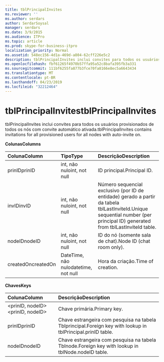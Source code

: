 ```yaml
---
title: tblPrincipalInvites
ms.reviewer: ''
ms.author: serdars
author: SerdarSoysal
manager: serdars
ms.date: 3/9/2015
ms.audience: ITPro
ms.topic: article
ms.prod: skype-for-business-itpro
localization_priority: Normal
ms.assetid: 548ec156-4d1a-469d-a804-62cff226e5c2
description: tblPrincipalInvites inclui convites para todos os usuários provisionados de todos os nós com convite automático ativada.
ms.openlocfilehash: fbf61265f4970b57ffa95a52c8bafa395fb3a331
ms.sourcegitcommit: 111bf6255fa877b3fce70fa8166e8ec5a6643434
ms.translationtype: MT
ms.contentlocale: pt-BR
ms.lasthandoff: 04/23/2019
ms.locfileid: "32212464"
---
```

# <a name="tblprincipalinvites"></a><span data-ttu-id="f59d1-103">tblPrincipalInvites</span><span class="sxs-lookup"><span data-stu-id="f59d1-103">tblPrincipalInvites</span></span>
 
<span data-ttu-id="f59d1-104">tblPrincipalInvites inclui convites para todos os usuários provisionados de todos os nós com convite automático ativada.</span><span class="sxs-lookup"><span data-stu-id="f59d1-104">tblPrincipalInvites contains invitations for all provisioned users for all nodes with auto-invite on.</span></span>
  
<span data-ttu-id="f59d1-105">**Colunas**</span><span class="sxs-lookup"><span data-stu-id="f59d1-105">**Columns**</span></span>

|<span data-ttu-id="f59d1-106">**Coluna**</span><span class="sxs-lookup"><span data-stu-id="f59d1-106">**Column**</span></span>|<span data-ttu-id="f59d1-107">**Tipo**</span><span class="sxs-lookup"><span data-stu-id="f59d1-107">**Type**</span></span>|<span data-ttu-id="f59d1-108">**Descrição**</span><span class="sxs-lookup"><span data-stu-id="f59d1-108">**Description**</span></span>|
|:-----|:-----|:-----|
|<span data-ttu-id="f59d1-109">prinID</span><span class="sxs-lookup"><span data-stu-id="f59d1-109">prinID</span></span>  <br/> |<span data-ttu-id="f59d1-110">int, não nulo</span><span class="sxs-lookup"><span data-stu-id="f59d1-110">int, not null</span></span>  <br/> |<span data-ttu-id="f59d1-111">ID principal.</span><span class="sxs-lookup"><span data-stu-id="f59d1-111">Principal ID.</span></span>  <br/> |
|<span data-ttu-id="f59d1-112">invID</span><span class="sxs-lookup"><span data-stu-id="f59d1-112">invID</span></span>  <br/> |<span data-ttu-id="f59d1-113">int, não nulo</span><span class="sxs-lookup"><span data-stu-id="f59d1-113">int, not null</span></span>  <br/> |<span data-ttu-id="f59d1-114">Número sequencial exclusivo (por ID de entidade) gerado a partir da tabela tblLastInviteId.</span><span class="sxs-lookup"><span data-stu-id="f59d1-114">Unique sequential number (per principal ID) generated from tblLastInviteId table.</span></span>  <br/> |
|<span data-ttu-id="f59d1-115">nodeID</span><span class="sxs-lookup"><span data-stu-id="f59d1-115">nodeID</span></span>  <br/> |<span data-ttu-id="f59d1-116">int, não nulo</span><span class="sxs-lookup"><span data-stu-id="f59d1-116">int, not null</span></span>  <br/> |<span data-ttu-id="f59d1-117">ID do nó (somente sala de chat).</span><span class="sxs-lookup"><span data-stu-id="f59d1-117">Node ID (chat room only).</span></span>  <br/> |
|<span data-ttu-id="f59d1-118">createdOn</span><span class="sxs-lookup"><span data-stu-id="f59d1-118">createdOn</span></span>  <br/> |<span data-ttu-id="f59d1-119">DateTime, não nulo</span><span class="sxs-lookup"><span data-stu-id="f59d1-119">datetime, not null</span></span>  <br/> |<span data-ttu-id="f59d1-120">Hora da criação.</span><span class="sxs-lookup"><span data-stu-id="f59d1-120">Time of creation.</span></span>  <br/> |
   
<span data-ttu-id="f59d1-121">**Chaves**</span><span class="sxs-lookup"><span data-stu-id="f59d1-121">**Keys**</span></span>

|<span data-ttu-id="f59d1-122">**Coluna**</span><span class="sxs-lookup"><span data-stu-id="f59d1-122">**Column**</span></span>|<span data-ttu-id="f59d1-123">**Descrição**</span><span class="sxs-lookup"><span data-stu-id="f59d1-123">**Description**</span></span>|
|:-----|:-----|
|<span data-ttu-id="f59d1-124">\<prinID, nodeID\></span><span class="sxs-lookup"><span data-stu-id="f59d1-124">\<prinID, nodeID\></span></span>  <br/> |<span data-ttu-id="f59d1-125">Chave primária.</span><span class="sxs-lookup"><span data-stu-id="f59d1-125">Primary key.</span></span>  <br/> |
|<span data-ttu-id="f59d1-126">prinID</span><span class="sxs-lookup"><span data-stu-id="f59d1-126">prinID</span></span>  <br/> |<span data-ttu-id="f59d1-127">Chave estrangeira com pesquisa na tabela Tblprincipal.</span><span class="sxs-lookup"><span data-stu-id="f59d1-127">Foreign key with lookup in tblPrincipal.prinID table.</span></span>  <br/> |
|<span data-ttu-id="f59d1-128">nodeID</span><span class="sxs-lookup"><span data-stu-id="f59d1-128">nodeID</span></span>  <br/> |<span data-ttu-id="f59d1-129">Chave estrangeira com pesquisa na tabela Tblnode.</span><span class="sxs-lookup"><span data-stu-id="f59d1-129">Foreign key with lookup in tblNode.nodeID table.</span></span>  <br/> |
   


